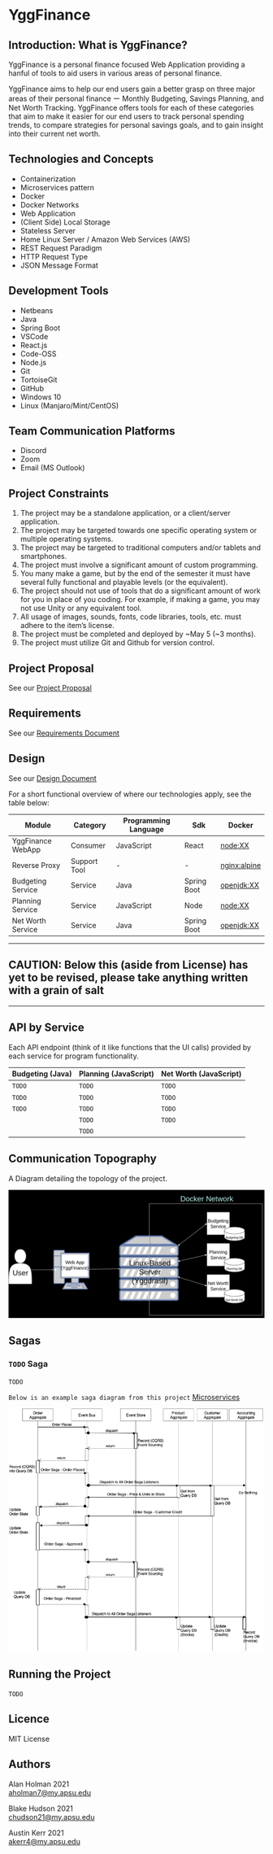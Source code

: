 # YggFinance

## Introduction: What is YggFinance?

YggFinance is a personal finance focused Web Application providing a hanful of tools to aid users in various areas of personal finance.

YggFinance aims to help our end users gain a better grasp on three major areas of their personal finance ー Monthly Budgeting, Savings Planning, and Net Worth Tracking. YggFinance offers tools for each of these categories that aim to make it easier for our end users to track personal spending trends, to compare strategies for personal savings goals, and to gain insight into their current net worth.

## Technologies and Concepts

- Containerization
- Microservices pattern
- Docker
- Docker Networks
- Web Application
- (Client Side) Local Storage
- Stateless Server
- Home Linux Server / Amazon Web Services (AWS)
- REST Request Paradigm
- HTTP Request Type
- JSON Message Format

## Development Tools

- Netbeans
- Java
- Spring Boot
- VSCode
- React.js
- Code-OSS
- Node.js
- Git
- TortoiseGit
- GitHub
- Windows 10
- Linux (Manjaro/Mint/CentOS)

## Team Communication Platforms

- Discord
- Zoom
- Email (MS Outlook)

## Project Constraints

1. The project may be a standalone application, or a client/server application.
2. The project may be targeted towards one specific operating system or multiple operating systems.
3. The project may be targeted to traditional computers and/or tablets and smartphones.
4. The project must involve a significant amount of custom programming.
5. You many make a game, but by the end of the semester it must have several fully functional and playable levels (or the equivalent).
6. The project should not use of tools that do a significant amount of work for you in place of you coding.  For example, if making a game, you may not use Unity or any equivalent tool.
7. All usage of images, sounds, fonts, code libraries, tools, etc. must adhere to the item’s license.
8. The project must be completed and deployed by ~May 5 (~3 months).
9. The project must utilize Git and Github for version control.

## Project Proposal

See our [Project Proposal](documentation/Proposal-GoogleDocs.url)

## Requirements

See our [Requirements Document](documentation/Requirements-GoogleDocs.url)

## Design

See our [Design Document](documentation/Design-GoogleDocs.url)

For a short functional overview of where our technologies apply, see the table below:

| Module             | Category     | Programming Language | Sdk      | Docker                            |
| ------------------ | ---------    | -------------------- | ----------- | --------------------------------- |
| YggFinance WebApp  | Consumer     | JavaScript           | React       | [node:XX](https://hub.docker.com/_/node) |
| Reverse Proxy      | Support Tool | -                    | -           | [nginx:alpine](https://hub.docker.com/_/nginx) |
| Budgeting Service  | Service      | Java                 | Spring Boot | [openjdk:XX](https://hub.docker.com/_/openjdk) |
| Planning Service   | Service      | JavaScript           | Node        | [node:XX](https://hub.docker.com/_/node) |
| Net Worth Service  | Service      | Java                 | Spring Boot | [openjdk:XX](https://hub.docker.com/_/openjdk) |

---

## CAUTION: Below this (aside from License) has yet to be revised, please take anything written with a grain of salt

---

## API by Service

Each API endpoint (think of it like functions that the UI calls) provided by each service for program functionality.

| Budgeting (Java) | Planning (JavaScript) | Net Worth (JavaScript) |
| ---------------- | --------------------- | ---------------------- |
| `TODO`           | `TODO`                | `TODO`                 |
| `TODO`           | `TODO`                | `TODO`                 |
| `TODO`           | `TODO`                | `TODO`                 |
|                  | `TODO`                | `TODO`                 |
|                  | `TODO`                |                        |

## Communication Topography

A Diagram detailing the topology of the project.

![Topology](documentation/images/YggFinance-System-Topology-Simple.png)

## Sagas

### `TODO` Saga

`TODO`

`Below is an example saga diagram from this project` [Microservices](https://github.com/ayhanavci/Microservices)

![Topology](documentation/images/exampleSagaDiagram.png)

## Running the Project

`TODO`

## Licence

MIT License

## Authors

Alan Holman 2021  
aholman7@my.apsu.edu

Blake Hudson 2021  
chudson21@my.apsu.edu

Austin Kerr 2021  
akerr4@my.apsu.edu
